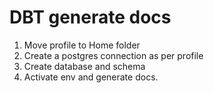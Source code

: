 # DBT generate docs

1. Move profile to Home folder
2. Create a postgres connection as per profile
3. Create database and schema
4. Activate env and generate docs.